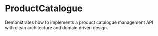 # ProductCatalogue
Demonstrates how to implements a product catalogue management API with clean architecture and domain driven design.
